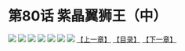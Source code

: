 # 第80话 紫晶翼狮王（中）
![](https://mhpic.xiaomingtaiji.net/comic/D/斗破苍穹拆分版/80话/1.jpg-zymk.middle.webp)
![](https://mhpic.xiaomingtaiji.net/comic/D/斗破苍穹拆分版/80话/2.jpg-zymk.middle.webp)
![](https://mhpic.xiaomingtaiji.net/comic/D/斗破苍穹拆分版/80话/3.jpg-zymk.middle.webp)
![](https://mhpic.xiaomingtaiji.net/comic/D/斗破苍穹拆分版/80话/4.jpg-zymk.middle.webp)
![](https://mhpic.xiaomingtaiji.net/comic/D/斗破苍穹拆分版/80话/5.jpg-zymk.middle.webp)
![](https://mhpic.xiaomingtaiji.net/comic/D/斗破苍穹拆分版/80话/6.jpg-zymk.middle.webp)
![](https://mhpic.xiaomingtaiji.net/comic/D/斗破苍穹拆分版/80话/7.jpg-zymk.middle.webp)
[【上一章】](./79.md)
[【目录】](./README.md)
[【下一章】](./81.md)
